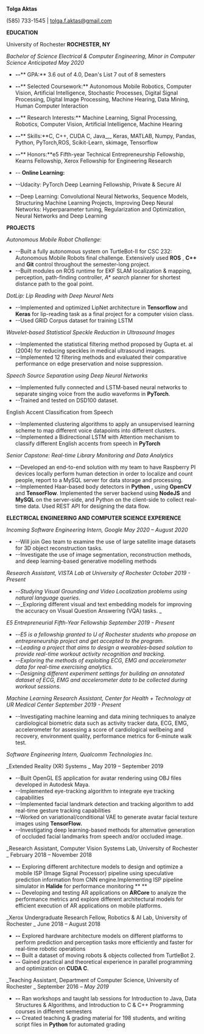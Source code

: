 **Tolga Aktas**

(585) 733-1545 | tolga.f.aktas@gmail.com

**EDUCATION**

University of Rochester        **ROCHESTER, NY**

_Bachelor of Science Electrical &amp; Computer Engineering, Minor in Computer Science        Anticipated May 2020_

- **--**** GPA:** 3.6 out of 4.0, Dean&#39;s List 7 out of 8 semesters
- **--**** Selected Coursework:** Autonomous Mobile Robotics, Computer Vision, Artificial Intelligence, Stochastic Processes, Digital Signal Processing, Digital Image Processing, Machine Hearing, Data Mining, Human Computer Interaction

- **--**** Research Interests:** Machine Learning, Signal Processing, Robotics, Computer Vision, Artificial Intelligence, Machine Hearing
- **--**** Skills:**C, C++, CUDA C, Java_,_ Keras, MATLAB, Numpy, Pandas, Python, PyTorch,ROS, Scikit-Learn, skimage, Tensorflow
- **--**** Honors:**e5 Fifth-year Technical Entrepreneurship Fellowship, Kearns Fellowship, Xerox Fellowship for Engineering Research

- -- **Online Learning:**
- --Udacity: PyTorch Deep Learning Fellowship, Private &amp; Secure AI
- --Deep Learning: Convolutional Neural Networks, Sequence Models, Structuring Machine Learning Projects, Improving Deep Neural Networks: Hyperparameter tuning, Regularization and Optimization, Neural Networks and Deep Learning

**PROJECTS**

_Autonomous Mobile Robot Challenge:_

- --Built a fully autonomous system on TurtleBot-II for CSC 232: Autonomous Mobile Robots final challenge. Extensively used **ROS** , **C++** and **Git** control throughout the semester-long project.
- --Built modules on ROS runtime for EKF SLAM localization &amp; mapping, perception, path-finding controller, _A\* search_ planner for shortest distance path to the goal point.

_DotLip: Lip Reading with Deep Neural Nets_

- --Implemented and optimized LipNet architecture in **Tensorflow** and **Keras** for lip-reading task as a final project for a computer vision class.
- --Used GRID Corpus dataset for training LSTM

_Wavelet-based Statistical Speckle Reduction in Ultrasound Images_

- --Implemented the statistical filtering method proposed by Gupta et. al (2004) for reducing speckles in medical ultrasound images.
- --Implemented 12 filtering methods and evaluated their comparative performance on edge preservation and noise suppression.

_Speech Source Separation using Deep Neural Networks_

- --Implemented fully connected and LSTM-based neural networks to separate singing voice from the audio waveforms in **PyTorch**.
- --Trained and tested on DSD100 dataset.

English Accent Classification from Speech

- --Implemented clustering algorithms to apply an unsupervised learning scheme to map different voice datapoints into different clusters.
- --Implemented a Bidirectional LSTM with Attention mechanism to classify different English accents from speech in **PyTorch**

_Senior Capstone: Real-time Library Monitoring and Data Analytics_

- --Developed an end-to-end solution with my team to have Raspberry PI devices locally perform human detection in order to localize and count people, report to a MySQL server for data storage and processing.
- --Implemented Haar-based body detectors in **Python** , using **OpenCV** and **TensorFlow**. Implemented the server backend using **NodeJS** and **MySQL** on the server-side, and Python on the client-side to collect real-time data. Used REST API for designing the data flow.

**ELECTRICAL ENGINEERING AND COMPUTER SCIENCE EXPERIENCE**

_Incoming Software Engineering Intern, Google         May 2020 – August 2020_

- --Will join Geo team to examine the use of large satellite image datasets for 3D object reconstruction tasks.
- --Investigate the use of image segmentation, reconstruction methods, and deep learning-based generative modelling methods

_Research Assistant, VISTA Lab at University of Rochester        October 2019 - Present_

- --_Studying Visual Grounding and Video Localization problems using natural language queries._
- --_Exploring different visual and text embedding models for improving the accuracy on Visual Question Answering (VQA) tasks.       _

_E5 Entrepreneurial Fifth-Year Fellowship        September 2019 - Present_

- --_E5 is a fellowship granted to U of Rochester students who propose an entrepreneurship project and get accepted to the program._
- --_Leading a project that aims to design a wearables-based solution to provide real-time workout activity recognition and tracking._
- --_Exploring the methods of exploiting ECG, EMG and accelerometer data for real-time exercising analytics._
- --_Designing different experiment settings for building an annotated dataset of ECG, EMG and accelerometer data to be collected during workout sessions._

_Machine Learning Research Assistant, Center for Health + Technology at UR Medical Center        September 2019 - Present_

- --Investigating machine learning and data mining techniques to analyze cardiological biometric data such as activity tracker data, ECG, EMG, accelerometer for assessing a score of cardiological wellbeing and recovery, environment quality, performance metrics for 6-minute walk test.

_Software Engineering Intern, Qualcomm Technologies Inc._

_Extended Reality (XR) Systems       _ May 2019 – September 2019

- --Built OpenGL ES application for avatar rendering using OBJ files developed in Autodesk Maya.
- --Implemented eye-tracking algorithm to integrate eye tracking capabilities
- --Implemented facial landmark detection and tracking algorithm to add real-time gesture tracking capabilities
- --Worked on variational/conditional VAE to generate avatar facial texture images using **TensorFlow.**
- --Investigating deep learning-based methods for alternative generation of occluded facial landmarks from speech and/or occluded image.

_Research Assistant, Computer Vision Systems Lab, University of Rochester       _ February 2018 – November 2018

- **--** Exploring different architecture models to design and optimize a mobile ISP (Image Signal Processor) pipeline using speculative prediction information from CNN engine.Implementing ISP pipeline simulator in **Halide** for performance monitoring **       **
- **--** Developing and testing AR applications on **ARCore** to analyze the performance metrics and explore different architectural models for efficient execution of AR applications on mobile platforms.

_Xerox Undergraduate Research Fellow, Robotics &amp; AI Lab, University of Rochester       _ June 2018 – August 2018

- **--** Explored hardware architecture models on different platforms to perform prediction and perception tasks more efficiently and faster for real-time robotic operations
- **--** Built a dataset of moving robots &amp; objects collected from TurtleBot 2.
- **--** Gained practical and theoretical experience in parallel programming and optimization on **CUDA C**.

_Teaching Assistant, Department of Computer Science, University of Rochester       _ September 2016 _– May 2019_

- **--** Ran workshops and taught lab sessions for Introduction to Java, Data Structures &amp; Algorithms, and Introduction to C &amp; C++ Programming courses in different semesters
- **--** Created teaching &amp; grading material for 198 students, and writing script files in **Python** for automated grading
